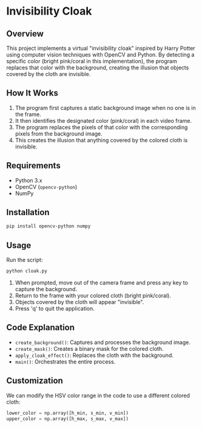 # Invisibility Cloak

## Overview
This project implements a virtual "invisibility cloak" inspired by Harry Potter using computer vision techniques with OpenCV and Python. By detecting a specific color (bright pink/coral in this implementation), the program replaces that color with the background, creating the illusion that objects covered by the cloth are invisible.

## How It Works
1. The program first captures a static background image when no one is in the frame.
2. It then identifies the designated color (pink/coral) in each video frame.
3. The program replaces the pixels of that color with the corresponding pixels from the background image.
4. This creates the illusion that anything covered by the colored cloth is invisible.

## Requirements
- Python 3.x
- OpenCV (`opencv-python`)
- NumPy

## Installation
```bash
pip install opencv-python numpy
```

## Usage
Run the script:
```bash
python cloak.py
```
1. When prompted, move out of the camera frame and press any key to capture the background.
2. Return to the frame with your colored cloth (bright pink/coral).
3. Objects covered by the cloth will appear "invisible".
4. Press 'q' to quit the application.

## Code Explanation
- `create_background()`: Captures and processes the background image.
- `create_mask()`: Creates a binary mask for the colored cloth.
- `apply_cloak_effect()`: Replaces the cloth with the background.
- `main()`: Orchestrates the entire process.

## Customization
We can modify the HSV color range in the code to use a different colored cloth:
```python
lower_color = np.array([h_min, s_min, v_min])
upper_color = np.array([h_max, s_max, v_max])
